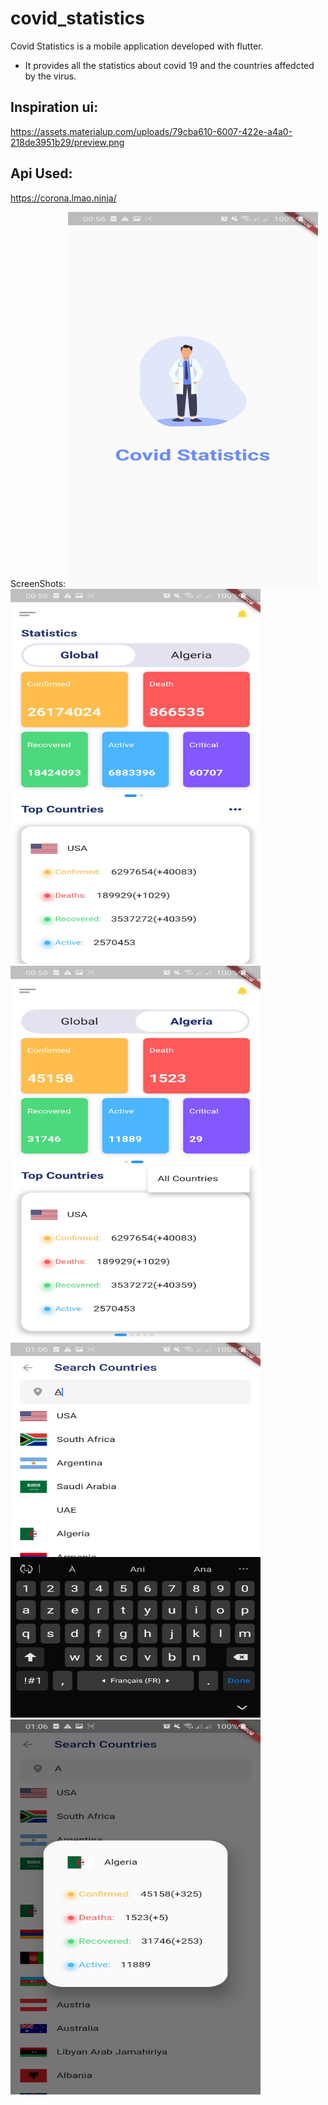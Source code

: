 # covid_statistics

Covid Statistics is a mobile application developed with flutter.
- It provides all the statistics about covid 19 and the countries affedcted by the virus.

## Inspiration ui:
https://assets.materialup.com/uploads/79cba610-6007-422e-a4a0-218de3951b29/preview.png

## Api Used:
https://corona.lmao.ninja/

ScreenShots:
<img src="https://github.com/Youcef-Abdelliche/covid-statistics/blob/master/screenshots/img1.jpg" height="600" width="400">
<img src="https://github.com/Youcef-Abdelliche/covid-statistics/blob/master/screenshots/img2.jpg" height="600" width="400">
<img src="https://github.com/Youcef-Abdelliche/covid-statistics/blob/master/screenshots/img3.jpg" height="600" width="400">
<img src="https://github.com/Youcef-Abdelliche/covid-statistics/blob/master/screenshots/img4.jpg" height="600" width="400">
<img src="https://github.com/Youcef-Abdelliche/covid-statistics/blob/master/screenshots/img5.jpg" height="600" width="400">
